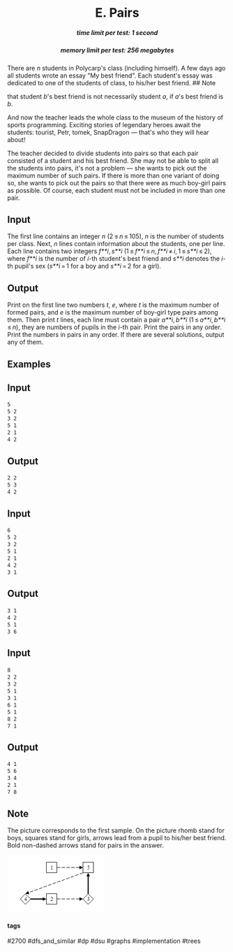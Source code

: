 <h1 style='text-align: center;'> E. Pairs</h1>

<h5 style='text-align: center;'>time limit per test: 1 second</h5>
<h5 style='text-align: center;'>memory limit per test: 256 megabytes</h5>

There are *n* students in Polycarp's class (including himself). A few days ago all students wrote an essay "My best friend". Each student's essay was dedicated to one of the students of class, to his/her best friend. ## Note

 that student *b*'s best friend is not necessarily student *a*, if *a*'s best friend is *b*.

And now the teacher leads the whole class to the museum of the history of sports programming. Exciting stories of legendary heroes await the students: tourist, Petr, tomek, SnapDragon — that's who they will hear about!

The teacher decided to divide students into pairs so that each pair consisted of a student and his best friend. She may not be able to split all the students into pairs, it's not a problem — she wants to pick out the maximum number of such pairs. If there is more than one variant of doing so, she wants to pick out the pairs so that there were as much boy-girl pairs as possible. Of course, each student must not be included in more than one pair.

## Input

The first line contains an integer *n* (2 ≤ *n* ≤ 105), *n* is the number of students per class. Next, *n* lines contain information about the students, one per line. Each line contains two integers *f**i*, *s**i* (1 ≤ *f**i* ≤ *n*, *f**i* ≠ *i*, 1 ≤ *s**i* ≤ 2), where *f**i* is the number of *i*-th student's best friend and *s**i* denotes the *i*-th pupil's sex (*s**i* = 1 for a boy and *s**i* = 2 for a girl).

## Output

Print on the first line two numbers *t*, *e*, where *t* is the maximum number of formed pairs, and *e* is the maximum number of boy-girl type pairs among them. Then print *t* lines, each line must contain a pair *a**i*, *b**i* (1 ≤ *a**i*, *b**i* ≤ *n*), they are numbers of pupils in the *i*-th pair. Print the pairs in any order. Print the numbers in pairs in any order. If there are several solutions, output any of them.

## Examples

## Input


```
5  
5 2  
3 2  
5 1  
2 1  
4 2  

```
## Output


```
2 2  
5 3  
4 2  

```
## Input


```
6  
5 2  
3 2  
5 1  
2 1  
4 2  
3 1  

```
## Output


```
3 1  
4 2  
5 1  
3 6  

```
## Input


```
8  
2 2  
3 2  
5 1  
3 1  
6 1  
5 1  
8 2  
7 1  

```
## Output


```
4 1  
5 6  
3 4  
2 1  
7 8  

```
## Note

The picture corresponds to the first sample. On the picture rhomb stand for boys, squares stand for girls, arrows lead from a pupil to his/her best friend. Bold non-dashed arrows stand for pairs in the answer. 

 ![](images/98a4fb45c660a0f490612e70feda77a960a8c9f3.png) 

#### tags 

#2700 #dfs_and_similar #dp #dsu #graphs #implementation #trees 